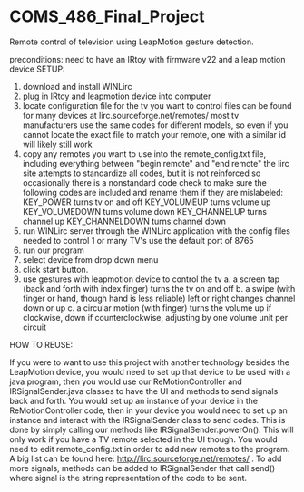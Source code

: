 # COMS_486_Final_Project
Remote control of television using LeapMotion gesture detection.

preconditions: need to have an IRtoy with firmware v22  and a leap motion device
SETUP:
  1. download and install WINLirc
  2. plug in IRtoy and leapmotion device into computer
  3. locate configuration file for the tv you want to control 
     files can be found for many devices at lirc.sourceforge.net/remotes/
     most tv manufacturers use the same codes for different models, 
      so even if you cannot locate the exact file to match your remote, 
      one with a similar id will likely still work
  4. copy any remotes you want to use into the remote_config.txt file, including everything between "begin remote" and "end remote"
     the lirc site attempts to standardize all codes, but it is not reinforced so occasionally there is a nonstandard code
     check to make sure the following codes are included and rename them if they are mislabeled:
        KEY_POWER			turns tv on and off
        KEY_VOLUMEUP		turns volume up
        KEY_VOLUMEDOWN		turns volume down
        KEY_CHANNELUP		turns channel up
        KEY_CHANNELDOWN		turns channel down
  5. run WINLirc server through the WINLirc application with the config files needed to control 1 or many TV's
     use the default port of 8765
  6. run our program 
  7. select device from drop down menu
  8. click start button.
  9. use gestures with leapmotion device to control the tv
     a. a screen tap (back and forth with index finger) turns the tv on and off
     b. a swipe (with finger or hand, though hand is less reliable) left or right changes channel down or up
     c. a circular motion (with finger) turns the volume up if clockwise, down if counterclockwise, adjusting by one volume unit per circuit

HOW TO REUSE:
	
If you were to want to use this project with another technology besides the LeapMotion device, you would need to set up that device to be used with a java program, then you would use our ReMotionController and IRSignalSender.java classes to have the UI and methods to send signals back and forth. You would set up an instance of your device in the ReMotionController code, then in your device you would need to set up an instance and interact with the IRSignalSender class to send codes. This is done by simply calling our methods like IRSignalSender.powerOn(). This will only work if you have a TV remote selected in the UI though. You would need to edit remote_config.txt in order to add new remotes to the program. A big list can be found here: http://lirc.sourceforge.net/remotes/ . To add more signals, methods can be added to IRSignalSender that call send(<signal>) where signal is the string representation of the code to be sent.  
